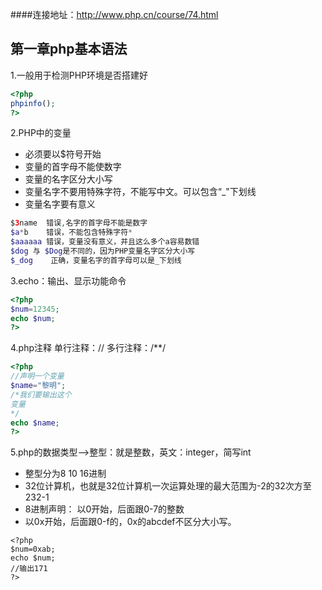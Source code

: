 ####连接地址：http://www.php.cn/course/74.html

第一章php基本语法
---
1.一般用于检测PHP环境是否搭建好
```php
<?php
phpinfo();
?>
```

2.PHP中的变量
- 必须要以$符号开始
- 变量的首字母不能使数字
- 变量的名字区分大小写
- 变量名字不要用特殊字符，不能写中文。可以包含“_"下划线
- 变量名字要有意义

```php
$3name  错误,名字的首字母不能是数字
$a*b    错误，不能包含特殊字符*
$aaaaaa 错误，变量没有意义，并且这么多个a容易数错
$dog 与 $Dog是不同的，因为PHP变量名字区分大小写
$_dog    正确，变量名字的首字母可以是_下划线
```


3.echo：输出、显示功能命令
```php
<?php
$num=12345;
echo $num;
?>
```
4.php注释
单行注释：//
多行注释：/**/
```php
<?php
//声明一个变量
$name="黎明";
/*我们要输出这个
变量
*/
echo $name;
?>
```
5.php的数据类型-->整型：就是整数，英文：integer，简写int
- 整型分为8   10   16进制
- 32位计算机，也就是32位计算机一次运算处理的最大范围为-2的32次方至232-1
- 8进制声明： 以0开始，后面跟0-7的整数
- 以0x开始，后面跟0-f的，0x的abcdef不区分大小写。

```
<?php
$num=0xab;
echo $num;
//输出171
?>
```